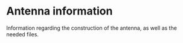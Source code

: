 # Antenna information
Information regarding the construction of the antenna, as well as the needed files.
